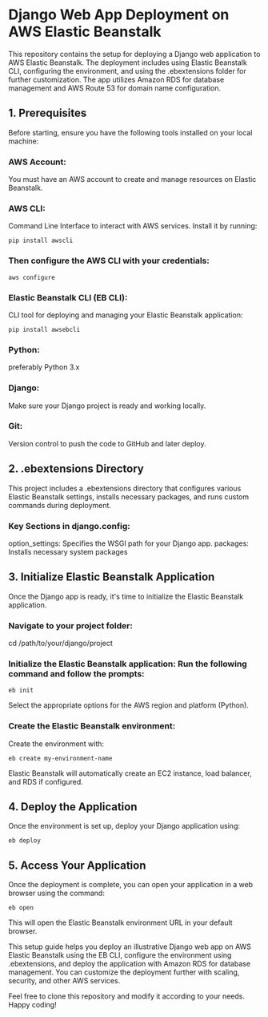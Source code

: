 # Django Web App Deployment on AWS Elastic Beanstalk

This repository contains the setup for deploying a Django web application to AWS Elastic Beanstalk. The deployment includes using Elastic Beanstalk CLI, configuring the environment, and using the .ebextensions folder for further customization. The app utilizes Amazon RDS for database management and AWS Route 53 for domain name configuration.

## 1. Prerequisites
Before starting, ensure you have the following tools installed on your local machine:

### AWS Account: 
You must have an AWS account to create and manage resources on Elastic Beanstalk.

### AWS CLI: 
Command Line Interface to interact with AWS services. Install it by running:
```
pip install awscli
```

### Then configure the AWS CLI with your credentials:
```
aws configure
```

### Elastic Beanstalk CLI (EB CLI): 
CLI tool for deploying and managing your Elastic Beanstalk application:
```
pip install awsebcli
```

### Python:
preferably Python 3.x

### Django:
Make sure your Django project is ready and working locally.

### Git: 
Version control to push the code to GitHub and later deploy.

## 2. .ebextensions Directory
This project includes a .ebextensions directory that configures various Elastic Beanstalk settings, installs necessary packages, and runs custom commands during deployment.

### Key Sections in django.config:
option_settings: Specifies the WSGI path for your Django app.
packages: Installs necessary system packages

## 3. Initialize Elastic Beanstalk Application
Once the Django app is ready, it's time to initialize the Elastic Beanstalk application.

### Navigate to your project folder:
cd /path/to/your/django/project

### Initialize the Elastic Beanstalk application: Run the following command and follow the prompts:
```
eb init
```
Select the appropriate options for the AWS region and platform (Python).

### Create the Elastic Beanstalk environment: 
Create the environment with:
```
eb create my-environment-name
```
Elastic Beanstalk will automatically create an EC2 instance, load balancer, and RDS if configured.

## 4. Deploy the Application
Once the environment is set up, deploy your Django application using:
```
eb deploy
```

## 5. Access Your Application
Once the deployment is complete, you can open your application in a web browser using the command:
```
eb open
```
This will open the Elastic Beanstalk environment URL in your default browser.

This setup guide helps you deploy an illustrative Django web app on AWS Elastic Beanstalk using the EB CLI, configure the environment using .ebextensions, and deploy the application with Amazon RDS for database management. You can customize the deployment further with scaling, security, and other AWS services.

Feel free to clone this repository and modify it according to your needs. Happy coding! 
